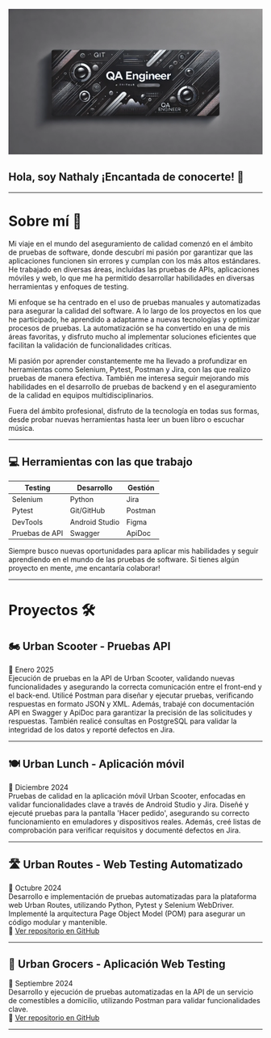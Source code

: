 ![QA Engineer Banner](https://github.com/Nathyku/Nathyku/blob/main/Banner.2.webp?raw=true)

## Hola, soy Nathaly ¡Encantada de conocerte! 👋

---

# Sobre mí 🚀

Mi viaje en el mundo del aseguramiento de calidad comenzó en el ámbito de pruebas de software, donde descubrí mi pasión por garantizar que las aplicaciones funcionen sin errores y cumplan con los más altos estándares. He trabajado en diversas áreas, incluidas las pruebas de APIs, aplicaciones móviles y web, lo que me ha permitido desarrollar habilidades en diversas herramientas y enfoques de testing.

Mi enfoque se ha centrado en el uso de pruebas manuales y automatizadas para asegurar la calidad del software. A lo largo de los proyectos en los que he participado, he aprendido a adaptarme a nuevas tecnologías y optimizar procesos de pruebas. La automatización se ha convertido en una de mis áreas favoritas, y disfruto mucho al implementar soluciones eficientes que facilitan la validación de funcionalidades críticas.

Mi pasión por aprender constantemente me ha llevado a profundizar en herramientas como Selenium, Pytest, Postman y Jira, con las que realizo pruebas de manera efectiva. También me interesa seguir mejorando mis habilidades en el desarrollo de pruebas de backend y en el aseguramiento de la calidad en equipos multidisciplinarios.

Fuera del ámbito profesional, disfruto de la tecnología en todas sus formas, desde probar nuevas herramientas hasta leer un buen libro o escuchar música.

---

## 💻 Herramientas con las que trabajo

| Testing         | Desarrollo       | Gestión  |
|---------------|---------------|------------|
| Selenium      | Python        | Jira       |
| Pytest       | Git/GitHub    | Postman    |
| DevTools      | Android Studio | Figma      |
| Pruebas de API | Swagger       | ApiDoc     |

Siempre busco nuevas oportunidades para aplicar mis habilidades y seguir aprendiendo en el mundo de las pruebas de software. Si tienes algún proyecto en mente, ¡me encantaría colaborar!

---

# Proyectos 🛠️

## 🏍️ Urban Scooter - Pruebas API
📅 Enero 2025  
Ejecución de pruebas en la API de Urban Scooter, validando nuevas funcionalidades y asegurando la correcta comunicación entre el front-end y el back-end. Utilicé Postman para diseñar y ejecutar pruebas, verificando respuestas en formato JSON y XML. Además, trabajé con documentación API en Swagger y ApiDoc para garantizar la precisión de las solicitudes y respuestas. También realicé consultas en PostgreSQL para validar la integridad de los datos y reporté defectos en Jira.

---

## 🍽️ Urban Lunch - Aplicación móvil
📅 Diciembre 2024  
Pruebas de calidad en la aplicación móvil Urban Scooter, enfocadas en validar funcionalidades clave a través de Android Studio y Jira. Diseñé y ejecuté pruebas para la pantalla 'Hacer pedido', asegurando su correcto funcionamiento en emuladores y dispositivos reales. Además, creé listas de comprobación para verificar requisitos y documenté defectos en Jira.

---

## 🛣️ Urban Routes - Web Testing Automatizado
📅 Octubre 2024  
Desarrollo e implementación de pruebas automatizadas para la plataforma web Urban Routes, utilizando Python, Pytest y Selenium WebDriver. Implementé la arquitectura Page Object Model (POM) para asegurar un código modular y mantenible.  
🔗 [Ver repositorio en GitHub](https://github.com/Nathyku/qa-project-Urban-Routes-es)

---

## 🛒 Urban Grocers - Aplicación Web Testing
📅 Septiembre 2024  
Desarrollo y ejecución de pruebas automatizadas en la API de un servicio de comestibles a domicilio, utilizando Postman para validar funcionalidades clave.  
🔗 [Ver repositorio en GitHub](https://github.com/Nathyku/qa-project-Urban-Grocers-app-es)

---



<!--
**Nathyku/Nathyku** is a ✨ _special_ ✨ repository because its `README.md` (this file) appears on your GitHub profile.

Here are some ideas to get you started:

- 🔭 I’m currently working on ...
- 🌱 I’m currently learning ...
- 👯 I’m looking to collaborate on ...
- 🤔 I’m looking for help with ...
- 💬 Ask me about ...
- 📫 How to reach me: ...
- 😄 Pronouns: ...
- ⚡ Fun fact: ...
-->
